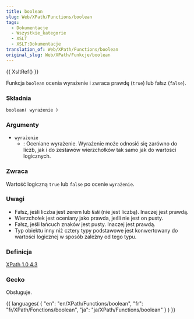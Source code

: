 ```yaml
---
title: boolean
slug: Web/XPath/Functions/boolean
tags:
  - Dokumentacje
  - Wszystkie_kategorie
  - XSLT
  - XSLT:Dokumentacje
translation_of: Web/XPath/Functions/boolean
original_slug: Web/XPath/Funkcje/boolean
---
```

{{ XsltRef() }}

Funkcja `boolean` ocenia wyrażenie i zwraca prawdę (`true`) lub fałsz (`false`).

### Składnia

    boolean( wyrażenie )

### Argumenty

- `wyrażenie`
  - : Oceniane wyrażenie. Wyrażenie może odnosić się zarówno do liczb, jak i do zestawów wierzchołków tak samo jak do wartości logicznych.

### Zwraca

Wartość logiczną `true` lub `false` po ocenie `wyrażenie`.

### Uwagi

- Fałsz, jeśli liczba jest zerem lub `NaN` (nie jest liczbą). Inaczej jest prawdą.
- Wierzchołek jest oceniany jako prawda, jeśli nie jest on pusty.
- Fałsz, jeśli łańcuch znaków jest pusty. Inaczej jest prawdą.
- Typ obiektu inny niż cztery typy podstawowe jest konwertowany do wartości logicznej w sposób zależny od tego typu.

### Definicja

[XPath 1.0 4.3](http://www.w3.org/TR/xpath#function-boolean)

### Gecko

Obsługuje.

{{ languages( { "en": "en/XPath/Functions/boolean", "fr": "fr/XPath/Fonctions/boolean", "ja": "ja/XPath/Functions/boolean" } ) }}
